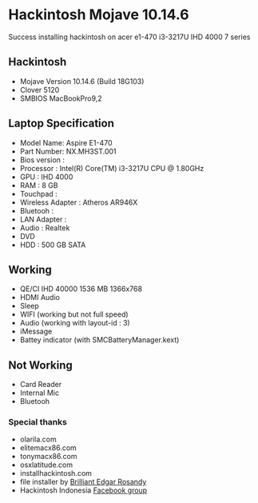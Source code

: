 # Hackintosh Mojave 10.14.6
Success installing hackintosh on acer e1-470 i3-3217U IHD 4000 7 series

## Hackintosh
- Mojave Version 10.14.6 (Build 18G103)
- Clover 5120
- SMBIOS MacBookPro9,2

## Laptop Specification
- Model Name: Aspire E1-470
- Part Number: NX.MH3ST.001
- Bios version : 
- Processor : Intel(R) Core(TM) i3-3217U CPU @ 1.80GHz
- GPU : IHD 4000
- RAM : 8 GB
- Touchpad :
- Wireless Adapter : Atheros AR946X
- Bluetooh : 
- LAN Adapter : 
- Audio : Realtek
- DVD 
- HDD : 500 GB SATA

## Working
- QE/CI IHD 40000 1536 MB 1366x768
- HDMI Audio
- Sleep
- WIFI (working but not full speed)
- Audio (working with layout-id : 3)
- iMessage
- Battey indicator (with SMCBatteryManager.kext)

## Not Working
- Card Reader
- Internal Mic 
- Bluetooh

### Special thanks
- olarila.com
- elitemacx86.com
- tonymacx86.com
- osxlatitude.com
- installhackintosh.com
- file installer by [Brilliant Edgar Rosandy](https://www.facebook.com/groups/hackintosh.indonesia/permalink/10156203909003649)   
- Hackintosh Indonesia [Facebook group](https://www.facebook.com/groups/hackintosh.indonesia)